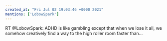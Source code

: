 ```yaml
---
created_at: "Fri Jul 02 19:03:46 +0000 2021"
mentions: ['LobowSpark']
---
```


RT @LobowSpark: ADHD is like gambling except that when we lose it all, we somehow creatively find a way to the high roller room faster than…